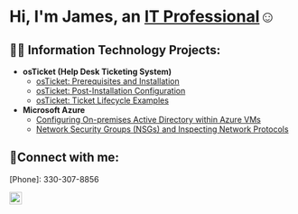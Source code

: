 <h1>Hi, I'm James, an <a href="https://www.linkedin.com/in/james-redrick-jr-37261122b/">IT Professional</a>☺</h1>

<h2>👨‍💻 Information Technology Projects:</h2>

- <b>osTicket (Help Desk Ticketing System)</b>
  - [osTicket: Prerequisites and Installation](https://github.com/jrredrickjamescc/osticket-prereqs)
  - [osTicket: Post-Installation Configuration](https://github.com/jrredrickjamescc/post-install-config)
  - [osTicket: Ticket Lifecycle Examples](https://github.com/jrredrickjamescc/ticket-lifecycle)
- <b>Microsoft Azure</b>
  - [Configuring On-premises Active Directory within Azure VMs](https://github.com/jrredrickjamescc/configure-ad)
  - [Network Security Groups (NSGs) and Inspecting Network Protocols](https://github.com/jrredrickjamescc/azure-network-protocols)

<h2>🤳Connect with me:</h2>
[Phone]: 330-307-8856

[<img align="left" alt="Josh | LinkedIn" width="22px" src="https://cdn.jsdelivr.net/npm/simple-icons@v3/icons/linkedin.svg" />][linkedin]

[linkedin]: https://www.linkedin.com/in/james-redrick-jr-37261122b/

